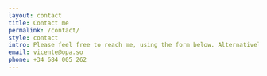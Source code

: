 ```yaml
---
layout: contact
title: Contact me
permalink: /contact/
style: contact
intro: Please feel free to reach me, using the form below. Alternatively, you can contact me directly.
email: vicente@opa.so
phone: +34 684 005 262
---
```

